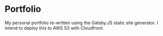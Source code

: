 # Portfolio

My personal portfolio re-written using the Gatsby.JS static site generator. I intend to deploy this to AWS S3 with Cloudfront.
